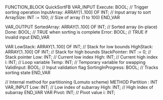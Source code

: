 FUNCTION_BLOCK QuickSortFB
VAR_INPUT
    Execute: BOOL;                     // Trigger sorting operation
    InputArray: ARRAY[1..100] OF INT;  // Input array to sort
    ArraySize: INT := 100;             // Size of array (1 to 100)
END_VAR

VAR_OUTPUT
    SortedArray: ARRAY[1..100] OF INT; // Sorted array (in-place)
    Done: BOOL;                        // TRUE when sorting is complete
    Error: BOOL;                       // TRUE if invalid input
END_VAR

VAR
    LowStack: ARRAY[1..100] OF INT;    // Stack for low bounds
    HighStack: ARRAY[1..100] OF INT;   // Stack for high bounds
    StackPointer: INT := 0;            // Stack pointer
    Low: INT;                          // Current low index
    High: INT;                         // Current high index
    i: INT;                            // Loop variable
    Temp: INT;                         // Temporary variable for swapping
    ValidInput: BOOL;                  // Input validation flag
    SortingInProgress: BOOL;           // Tracks sorting state
END_VAR

// Internal method for partitioning (Lomuto scheme)
METHOD Partition : INT
VAR_INPUT
    Low: INT;                          // Low index of subarray
    High: INT;                         // High index of subarray
END_VAR
VAR
    Pivot: INT;                        // Pivot value
    i: INT;
